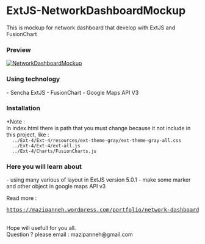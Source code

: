 # ExtJS-NetworkDashboardMockup
This is mockup for network dashboard that develop with ExtJS and FusionChart</br>

<h3>Preview</h3>
<a href="https://mazipanneh.wordpress.com/portfolio/network-dashboard/" target="_blank"><img src="https://i1.wp.com/i1176.photobucket.com/albums/x322/mazipanneh/NetworkDashboardByMazipan_zps98eb365f.jpg" alt="NetworkDashboardMockup" /></a>

<h3>Using technology</h3>
- Sencha ExtJS
- FusionChart
- Google Maps API V3

<h3>Installation</h3>
*Note :</br>
    In index.html there is path that you must change because it not include in this project, like : </br>
    <code>  ../Ext-4/Ext-4/resources/ext-theme-gray/ext-theme-gray-all.css </code> </br>
    <code>  ../Ext-4/Ext-4/ext-all.js </code> </br>
    <code>  ../Ext-4/Charts/FusionCharts.js </code>


<h3>Here you will learn about</h3>
- using many various of layout in ExtJS version 5.0.1 
- make some marker and other object in google maps API v3

Read more : </br>
<pre><a href="https://mazipanneh.wordpress.com/portfolio/network-dashboard/" target="_blank">https://mazipanneh.wordpress.com/portfolio/network-dashboard/</a></pre>

</br>
Hope will usefull for you all.</br>
Question ? please email : mazipanneh@gmail.com

